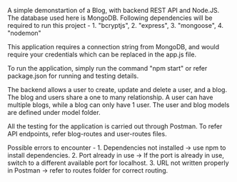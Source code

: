 A simple demonstartion of a Blog, with backend REST API and Node.JS. The database used here is MongoDB. Following dependencies 
will be required to run this project - 
    1. "bcryptjs",
    2. "express",
    3. "mongoose",
    4. "nodemon"

This application requires a connection string from MongoDB, and would require your credentials which can be replaced in
the app.js file. 

To run the application, simply run the command "npm start" or refer package.json for running and testing details. 

The backend allows a user to create, update and delete a user, and a blog. The blog and users share a one to many relationship.
A user can have multiple blogs, while a blog can only have 1 user. The user and blog models are defined under model folder. 

All the testing for the application is carried out through Postman. To refer API endpoints, refer blog-routes and user-routes
files. 

Possible errors to encounter - 
    1. Dependencies not installed -> use npm to install dependencies. 
    2. Port already in use -> If the port is already in use, switch to a different available port for localhost.
    3. URL not written properly in Postman -> refer to routes folder for correct routing.
